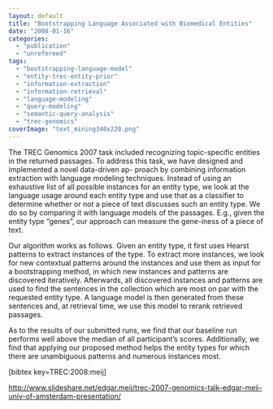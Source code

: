 ```yaml
---
layout: default
title: "Bootstrapping Language Associated with Biomedical Entities"
date: "2008-01-16"
categories:
  - "publication"
  - "unrefereed"
tags:
  - "bootstrapping-language-model"
  - "entity-trec-entity-prior"
  - "information-extraction"
  - "information-retrieval"
  - "language-modeling"
  - "query-modeling"
  - "semantic-query-analysis"
  - "trec-genomics"
coverImage: "text_mining340x220.png"
---
```


The TREC Genomics 2007 task included recognizing topic-specific entities in the returned passages. To address this task, we have designed and implemented a novel data-driven ap- proach by combining information extraction with language modeling techniques. Instead of using an exhaustive list of all possible instances for an entity type, we look at the language usage around each entity type and use that as a classifier to determine whether or not a piece of text discusses such an entity type. We do so by comparing it with language models of the passages. E.g., given the entity type “genes”, our approach can measure the gene-iness of a piece of text.

Our algorithm works as follows. Given an entity type, it first uses Hearst patterns to extract instances of the type. To extract more instances, we look for new contextual patterns around the instances and use them as input for a bootstrapping method, in which new instances and patterns are discovered iteratively. Afterwards, all discovered instances and patterns are used to find the sentences in the collection which are most on par with the requested entity type. A language model is then generated from these sentences and, at retrieval time, we use this model to rerank retrieved passages.

As to the results of our submitted runs, we find that our baseline run performs well above the median of all participant’s scores. Additionally, we find that applying our proposed method helps the entity types for which there are unambiguous patterns and numerous instances most.

\[bibtex key=TREC:2008:meij\]

http://www.slideshare.net/edgar.meij/trec-2007-genomics-talk-edgar-meij-univ-of-amsterdam-presentation/
